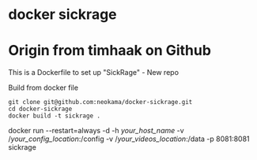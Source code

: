 # docker sickrage
# Origin from timhaak on Github

This is a Dockerfile to set up "SickRage" - New repo 

Build from docker file

```
git clone git@github.com:neokama/docker-sickrage.git
cd docker-sickrage
docker build -t sickrage .
```

docker run --restart=always -d -h *your_host_name* -v /*your_config_location*:/config  -v /*your_videos_location*:/data -p 8081:8081 sickrage


